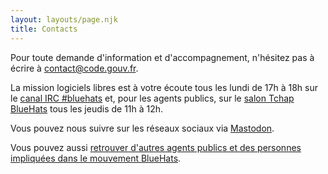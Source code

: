 ```yaml
---
layout: layouts/page.njk
title: Contacts
---
```

Pour toute demande d'information et d'accompagnement, n'hésitez pas à écrire à [contact@code.gouv.fr](mailto:contact@code.gouv.fr).

La mission logiciels libres est à votre écoute tous les lundi de 17h à 18h sur le [canal IRC #bluehats](https://web.libera.chat) et, pour les agents publics, sur le [salon Tchap BlueHats](https://www.tchap.gouv.fr/#/room/#BlueHats21LW8XE:agent.dinum.tchap.gouv.fr) tous les jeudis de 11h à 12h.

Vous pouvez nous suivre sur les réseaux sociaux via [Mastodon](https://social.numerique.gouv.fr/@CodeGouvFr).

Vous pouvez aussi [retrouver d'autres agents publics et des personnes impliquées dans le mouvement BlueHats](/fr/contact/espaces-communication-bluehats/).
